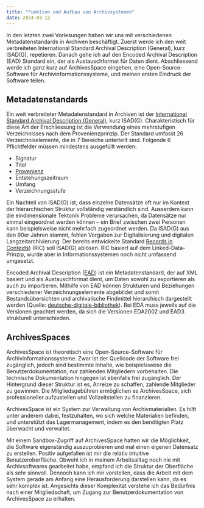 ```yaml
---
title: "Funktion und Aufbau von Archivsystemen"
date: 2024-03-12
---
```


In den letzten zwei Vorlesungen haben wir uns mit verschiedenen Metadatenstandards in Archiven beschäftigt. Zuerst werde ich den weit verbreiteten International Standard Archival Description (General), kurz ISAD(G), repetieren. Danach gehe ich auf den Encoded Archival Description (EAD) Standard ein, der als Austauschformat für Daten dient. Abschliessend werde ich ganz kurz auf ArchivesSpace eingehen, eine Open-Source-Software für Archivinformationssysteme, und meinen ersten Eindruck der Software teilen.

## Metadatenstandards

Ein weit verbreiteter Metadatenstandard in Archiven ist der [International Standard Archival Description (General)](https://de.wikipedia.org/wiki/ISAD(G)), kurz ISAD(G). Charakteristisch für diese Art der Erschliessung ist die Verwendung eines mehrstufigen Verzeichnisses nach dem Provenienzprinzip. Der Standard umfasst 26 Verzeichniselemente, die in 7 Bereiche unterteilt sind.
Folgende 6 Pflichtfelder müssen mindestens ausgefüllt werden:

- Signatur
- Titel
- [Provenienz](https://de.wikipedia.org/wiki/Provenienz)
- Entstehungszeitraum
- Umfang
- Verzeichnungsstufe

Ein Nachteil von ISAD(G) ist, dass einzelne Datensätze oft nur im Kontext der hierarchischen Struktur vollständig verständlich sind. Ausserdem kann die eindimensionale Tektonik Probleme verursachen, da Datensätze nur einmal eingeordnet werden können – ein Brief zwischen zwei Personen kann beispielsweise nicht mehrfach zugeordnet werden. Da ISAD(G) aus den 90er Jahren stammt, fehlen Vorgaben zur Digitalisierung und digitalen Langzeitarchivierung. Der bereits entwickelte Standard [Records in Contexts](https://de.wikipedia.org/wiki/Records_in_Contexts)) (RiC) soll ISAD(G) ablösen. RiC basiert auf dem Linked-Data-Prinzip, wurde aber in Informationssystemen noch nicht umfassend umgesetzt. 

Encoded Archival Description ([EAD](https://de.wikipedia.org/wiki/Encoded_Archival_Description)) ist ein Metadatenstandard, der auf XML basiert und als Austauschformat dient, um Daten sowohl zu exportieren als auch zu importieren. Mithilfe von EAD können Strukturen und Beziehungen verschiedener Verzeichnungselemente abgebildet und somit Bestandsübersichten und archivalische Findmittel hierarchisch dargestellt werden (Quelle: [deutsche-digitale-bibliothek](https://wiki.deutsche-digitale-bibliothek.de/pages/viewpage.action?pageId=19010182#:~:text=Mit%20Hilfe%20von%20EAD%20k%C3%B6nnen,von%20Elementen%2C%20Attributen%20und%20Werten.)). Bei EDA muss jeweils auf die Versionen geachtet werden, da sich die Versionen EDA2002 und EAD3 strukturell unterschieden. 

## ArchivesSpaces

ArchivesSpace ist theoretisch eine Open-Source-Software für Archivinformationssysteme. Zwar ist der Quellcode der Software frei zugänglich, jedoch sind bestimmte Inhalte, wie beispielsweise die Benutzerdokumentation, nur zahlenden Mitgliedern vorbehalten. Die technische Dokumentation hingegen ist ebenfalls frei zugänglich. Der Hintergrund dieser Struktur ist es, Anreize zu schaffen, zahlende Mitglieder zu gewinnen. Die Mitgliedsgebühren ermöglichen es ArchivesSpace, sich professioneller aufzustellen und Vollzeitstellen zu finanzieren.

ArchivesSpace ist ein System zur Verwaltung von Archivmaterialien. Es hilft unter anderem dabei, festzuhalten, wo sich welche Materialien befinden, und unterstützt das Lagermanagement, indem es den benötigten Platz überwacht und verwaltet.

Mit einem Sandbox-Zugriff auf ArchivesSpace hatten wir die Möglichkeit, die Software eigenständig auszuprobieren und mal einen eigenen Datensatz zu erstellen. Positiv aufgefallen ist mir die relativ intuitive Benutzeroberfläche. Obwohl ich in meinem Arbeitsalltag noch nie mit Archivsoftwares gearbeitet habe, empfand ich die Struktur der Oberfläche als sehr sinnvoll. Dennoch kann ich mir vorstellen, dass die Arbeit mit dem System gerade am Anfang eine Herausforderung darstellen kann, da es sehr komplex ist. Angesichts dieser Komplexität verstehe ich das Bedürfnis nach einer Mitgliedschaft, um Zugang zur Benutzerdokumentation von ArchivesSpace zu erhalten.
